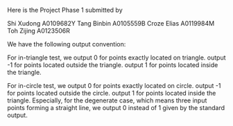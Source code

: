 Here is the Project Phase 1 submitted by 

Shi Xudong A0109682Y
Tang Binbin A0105559B
Croze Elias A0119984M
Toh Zijing A0123506R


We have the following output convention:

For in-triangle test, 
we output 0 for points exactly located on triangle.
output -1 for points located outside the triangle.
output 1 for points located inside the triangle.

For in-circle test,
we output 0 for points exactly located on circle.
output -1 for points located outside the circle.
output 1 for points located inside the triangle.
Especially, for the degenerate case, which means three input points forming a straight line, we output 0 instead of 1 given by the standard output.

